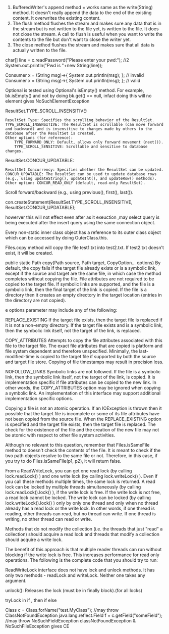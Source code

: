 1. BufferedWriter's append method = works same as the write(String) method. It doesn't really append the data to the end of the existing content. It overwrites the existing content.
2. The flush method flushes the stream and makes sure any data that is in the stream but is not written to the file yet, is written to the file. It does not close the stream. A call to flush is useful when you want to write the contents to the file but don't want to close the writer yet.
3. The close method flushes the stream and makes sure that all data is actually written to the file. 





char[] line = c.readPassword("Please enter your pwd:"); //2
        System.out.println("Pwd is "+new String(line));



Consumer x = (String msg)->{ System.out.println(msg); };  // invalid
Consumer<String> x = (String msg)->{ System.out.println(msg); };  // valid



Optional is tested using Optional's isEmpty() method. For example, bk.isEmpty() and not by doing bk.get() == null, infact doing this will no element gives NoSuchElementException




ResultSet.TYPE_SCROLL_INSENSITIVE:

    ResultSet Type: Specifies the scrolling behavior of the ResultSet.
    TYPE_SCROLL_INSENSITIVE: The ResultSet is scrollable (can move forward and backward) and is insensitive to changes made by others to the database after the ResultSet is created.
    Other options (for reference):
        TYPE_FORWARD_ONLY: Default, allows only forward movement (next()).
        TYPE_SCROLL_SENSITIVE: Scrollable and sensitive to database changes.


ResultSet.CONCUR_UPDATABLE:

    ResultSet Concurrency: Specifies whether the ResultSet can be updated.
    CONCUR_UPDATABLE: The ResultSet can be used to update database rows (e.g., using updateString(), updateInt(), and updateRow() methods).
    Other option: CONCUR_READ_ONLY (default, read-only ResultSet).

Scroll forward/backward (e.g., using previous(), first(), last()).



con.createStatement(ResultSet.TYPE_SCROLL_INSENSITIVE,
            ResultSet.CONCUR_UPDATABLE);

howerver this will not effect even after as it exeuction ,may select query is being executed after the insert query using the same connection object. 


	
	
 
Every non-static inner class object has a reference to its outer class object which can be accessed by doing OuterClass.this.




Files.copy method will copy the file test1.txt into test2.txt. If test2.txt doesn't exist, it will be created. 


public static Path copy(Path source, Path target, CopyOption... options)
By default, the copy fails if the target file already exists or is a symbolic link, except if the source and target are the same file, in which case the method completes without copying the file. File attributes are not required to be copied to the target file. If symbolic links are supported, and the file is a symbolic link, then the final target of the link is copied. If the file is a directory then it creates an empty directory in the target location (entries in the directory are not copied). 



e options parameter may include any of the following:

REPLACE_EXISTING     If the target file exists, then the target file is replaced if it is not a non-empty directory. If the target file exists and is a symbolic link, then the symbolic link itself, not the target of the link, is replaced.

COPY_ATTRIBUTES     Attempts to copy the file attributes associated with this file to the target file. The exact file attributes that are copied is platform and file system dependent and therefore unspecified. Minimally, the last-modified-time is copied to the target file if supported by both the source and target file store. Copying of file timestamps may result in precision loss.

NOFOLLOW_LINKS     Symbolic links are not followed. If the file is a symbolic link, then the symbolic link itself, not the target of the link, is copied. It is implementation specific if file attributes can be copied to the new link. In other words, the COPY_ATTRIBUTES option may be ignored when copying a symbolic link.
An implementation of this interface may support additional implementation specific options.

Copying a file is not an atomic operation. If an IOException is thrown then it possible that the target file is incomplete or some of its file attributes have not been copied from the source file. When the REPLACE_EXISTING option is specified and the target file exists, then the target file is replaced. The check for the existence of the file and the creation of the new file may not be atomic with respect to other file system activities.


Although no relevant to this question, remember that Files.isSameFile method to doesn't check the contents of the file. It is meant to check if the two path objects resolve to the same file or not. Therefore, in this case, if you try to do Files.isSameFile(p1, p2), it will return false.




From a ReadWriteLock, you can get one read lock (by calling lock.readLock() ) and one write lock (by calling lock.writeLock() ). Even if you call these methods multiple times, the same lock is returned. A read lock can be locked by multiple threads simultaneously (by calling lock.readLock().lock() ), if the write lock is free. If the write lock is not free, a read lock cannot be locked. The write lock can be locked (by calling lock.writeLock().lock() ) only by only one thread and only when no thread already has a read lock or the write lock. In other words, if one thread is reading, other threads can read, but no thread can write. If one thread is writing, no other thread can read or write.

Methods that do not modify the collection (i.e. the threads that just "read" a collection) should acquire a read lock and threads that modify a collection should acquire a write lock.

The benefit of this approach is that multiple reader threads can run without blocking if the write lock is free. This increases performance for read only operations. The following is the complete code that you should try to run: 


ReadWriteLock interface does not have lock and unlock methods. It has only two methods - readLock and writeLock. Neither one takes any argument.




unlock(): Releases the lock (must be in finally block).(for all locks)



tryLock in if , then if else



Class c = Class.forName("test.MyClass"); //may throw ClassNotFoundException
java.lang.reflect.Field f = c.getField("someField"); //may throw NoSuchFieldException
classNotFoundException & NoSuchFileException gives CE